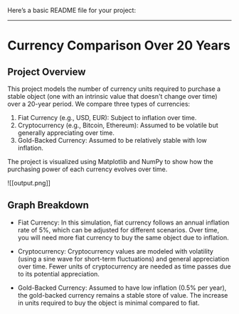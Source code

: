 Here’s a basic README file for your project:

---

# Currency Comparison Over 20 Years

## Project Overview

This project models the number of currency units required to purchase a stable object (one with an intrinsic value that doesn't change over time) over a 20-year period. We compare three types of currencies:

1. Fiat Currency (e.g., USD, EUR): Subject to inflation over time.
2. Cryptocurrency (e.g., Bitcoin, Ethereum): Assumed to be volatile but generally appreciating over time.
3. Gold-Backed Currency: Assumed to be relatively stable with low inflation.

The project is visualized using Matplotlib and NumPy to show how the purchasing power of each currency evolves over time.


![[output.png]]

## Graph Breakdown

- Fiat Currency: In this simulation, fiat currency follows an annual inflation rate of 5%, which can be adjusted for different scenarios. Over time, you will need more fiat currency to buy the same object due to inflation.
  
- Cryptocurrency: Cryptocurrency values are modeled with volatility (using a sine wave for short-term fluctuations) and general appreciation over time. Fewer units of cryptocurrency are needed as time passes due to its potential appreciation.
  
- Gold-Backed Currency: Assumed to have low inflation (0.5% per year), the gold-backed currency remains a stable store of value. The increase in units required to buy the object is minimal compared to fiat.